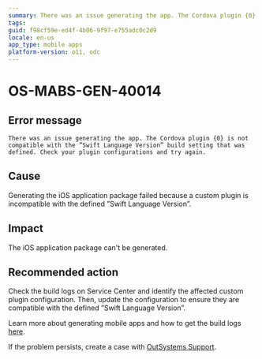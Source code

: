 ```yaml
---
summary: There was an issue generating the app. The Cordova plugin {0} is not compatible with the ”Swift Language Version” build setting that was defined. Check your plugin configurations and try again.
tags:
guid: f98cf59e-ed4f-4b06-9f97-e755adc0c2d9
locale: en-us
app_type: mobile apps
platform-version: o11, odc
---
```


# OS-MABS-GEN-40014

## Error message

`There was an issue generating the app. The Cordova plugin {0} is not compatible with the ”Swift Language Version” build setting that was defined. Check your plugin configurations and try again.`

## Cause

Generating the iOS application package failed because a custom plugin is incompatible with the defined ”Swift Language Version”.

## Impact

The iOS application package can't be generated.

## Recommended action

Check the build logs on Service Center and identify the affected custom plugin configuration. Then, update the configuration to ensure they are compatible with the defined ”Swift Language Version”.

Learn more about generating mobile apps and how to get the build logs [here](https://success.outsystems.com/Documentation/11/Delivering_Mobile_Apps/Generate_and_Distribute_Your_Mobile_App#download-mobile-app-build-logs).

If the problem persists, create a case with [OutSystems Support](https://www.outsystems.com/support/portal/open-support-case?ErrorCode=OS-MABS-GEN-40014).
